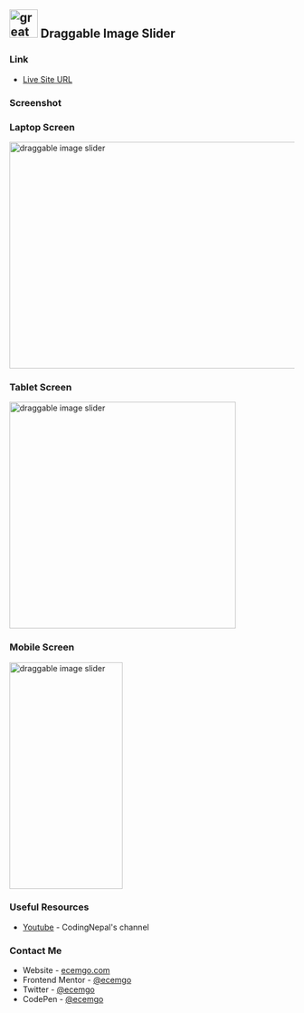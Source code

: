 ## <img src="https://user-images.githubusercontent.com/13468728/233831804-0f5c7ee5-d654-4c13-9c77-a5bd6dc4fe74.jpg" title="great tricks" alt="great tricks" width="50" height="50"/> Draggable Image Slider

### Link

- [Live Site URL](https://ecemgo-draggable-image-slider.netlify.app/)

### Screenshot

<div align="left">
<h3>Laptop Screen</h3>
<img src="https://github.com/ecemgo/frontend-mentor-challenges/assets/13468728/31bda629-84e7-4f82-b38b-7740adc912cd" title="draggable image slider" alt="draggable image slider" width="600" height="400"/>
<h3>Tablet Screen</h3>
<img src="https://github.com/ecemgo/frontend-mentor-challenges/assets/13468728/d740cdc8-dc8a-453e-b7c6-35c216e72c94" title="draggable image slider" alt="draggable image slider" width="400" height="400"/>
<h3>Mobile Screen</h3>
<img src="https://github.com/ecemgo/frontend-mentor-challenges/assets/13468728/354fcc47-679c-4e2e-b144-a2c55f64301d" title="draggable image slider" alt="draggable image slider" width="200" height="400"/>
</div>

### Useful Resources

- [Youtube](https://www.youtube.com/watch?v=7HPsdVQhpRw) - CodingNepal's channel

### Contact Me

- Website - [ecemgo.com](https://www.ecemgo.com/)
- Frontend Mentor - [@ecemgo](https://www.frontendmentor.io/profile/ecemgo)
- Twitter - [@ecemgo](https://twitter.com/ecemgo)
- CodePen - [@ecemgo](https://codepen.io/ecemgo)
